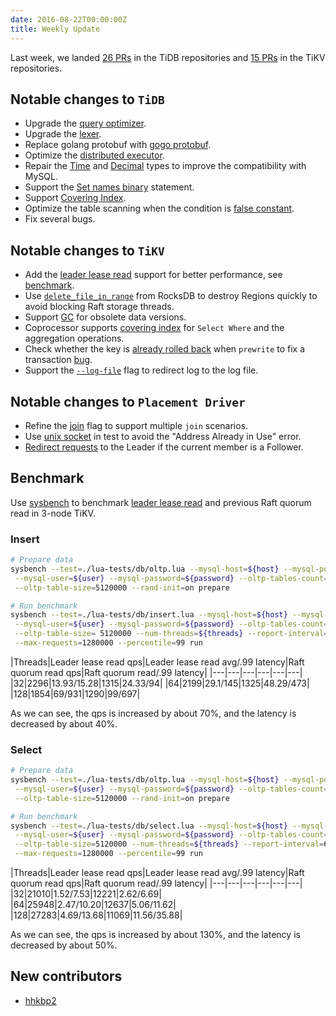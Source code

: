 ```yaml
---
date: 2016-08-22T00:00:00Z
title: Weekly Update
---
```


Last week, we landed [26 PRs](https://github.com/pingcap/tidb/pulls?utf8=%E2%9C%93&q=is%3Apr%20is%3Amerged%20merged%3A2016-08-13..2016-08-21%20) in the TiDB repositories and [15 PRs](https://github.com/search?utf8=%E2%9C%93&q=repo%3Apingcap%2Ftikv+repo%3Apingcap%2Fpd+is%3Apr+is%3Amerged+merged%3A2016-08-15..2016-08-21&type=Issues&ref=searchresults) in the TiKV repositories.

## Notable changes to `TiDB`

+ Upgrade the [query optimizer](https://github.com/pingcap/tidb/pull/1609).
+ Upgrade the [lexer](https://github.com/pingcap/tidb/pull/1566).
+ Replace golang protobuf with [gogo protobuf](https://github.com/pingcap/tidb/pull/1610).
+ Optimize the [distributed executor](https://github.com/pingcap/tidb/pull/1599).
+ Repair the [Time](https://github.com/pingcap/tidb/pull/1592) and [Decimal](https://github.com/pingcap/tidb/pull/1598) types to improve the compatibility with MySQL.
+ Support the [Set names binary](https://github.com/pingcap/tidb/pull/1578) statement.
+ Support [Covering Index](https://github.com/pingcap/tidb/pull/1567).
+ Optimize the table scanning when the condition is [false constant](https://github.com/pingcap/tidb/pull/1589).
+ Fix several bugs.

## Notable changes to `TiKV`

+ Add the [leader lease read](https://github.com/pingcap/tikv/pull/916) support for better performance, see [benchmark](#Benchmark).
+ Use [`delete_file_in_range`](https://github.com/pingcap/tikv/pull/918) from RocksDB to destroy Regions quickly to avoid blocking Raft storage threads.
+ Support [GC](https://github.com/pingcap/tikv/pull/930) for obsolete data versions.
+ Coprocessor supports [covering index](https://github.com/pingcap/tikv/pull/929) for `Select Where` and the aggregation operations. 
+ Check whether the key is [already rolled back](https://github.com/pingcap/tikv/pull/941) when `prewrite` to fix a transaction [bug](https://github.com/pingcap/tikv/pull/921). 
+ Support the [`--log-file`](https://github.com/pingcap/tikv/pull/936) flag to redirect log to the log file.

## Notable changes to `Placement Driver`

+ Refine the [join](https://github.com/pingcap/pd/pull/249) flag to support multiple `join` scenarios. 
+ Use [unix socket](https://github.com/pingcap/pd/pull/266) in test to avoid the "Address Already in Use" error. 
+ [Redirect requests](https://github.com/pingcap/pd/pull/273) to the Leader if the current member is a Follower.

## Benchmark

Use [sysbench](https://github.com/pingcap/tidb-bench/tree/master/sysbench) to benchmark [leader lease read](https://github.com/pingcap/tikv/pull/916) and previous Raft quorum read in 3-node TiKV.

### Insert

```bash
# Prepare data
sysbench --test=./lua-tests/db/oltp.lua --mysql-host=${host} --mysql-port=${port} \
 --mysql-user=${user} --mysql-password=${password} --oltp-tables-count=$1 \
 --oltp-table-size=5120000 --rand-init=on prepare

# Run benchmark
sysbench --test=./lua-tests/db/insert.lua --mysql-host=${host} --mysql-port=${port} \
 --mysql-user=${user} --mysql-password=${password} --oltp-tables-count=1 \
 --oltp-table-size= 5120000 --num-threads=${threads} --report-interval=60 \
 --max-requests=1280000 --percentile=99 run
```

|Threads|Leader lease read qps|Leader lease read avg/.99 latency|Raft quorum read qps|Raft quorum read/.99 latency|
|---|---|---|---|---|---|
|32|2296|13.93/15.28|1315|24.33/94|
|64|2199|29.1/145|1325|48.29/473|
|128|1854|69/931|1290|99/697|

As we can see, the qps is increased by about 70%, and the latency is decreased by about 40%.

### Select

```bash
# Prepare data
sysbench --test=./lua-tests/db/oltp.lua --mysql-host=${host} --mysql-port=${port} \
 --mysql-user=${user} --mysql-password=${password} --oltp-tables-count=1 \
 --oltp-table-size=5120000 --rand-init=on prepare

# Run benchmark
sysbench --test=./lua-tests/db/select.lua --mysql-host=${host} --mysql-port=${port} \
 --mysql-user=${user} --mysql-password=${password} --oltp-tables-count=1 \
 --oltp-table-size=5120000 --num-threads=${threads} --report-interval=60 \
 --max-requests=1280000 --percentile=99 run
```

|Threads|Leader lease read qps|Leader lease read avg/.99 latency|Raft quorum read qps|Raft quorum read/.99 latency|
|---|---|---|---|---|---|
|32|21010|1.52/7.53|12221|2.62/6.69|
|64|25948|2.47/10.20|12637|5.06/11.62|
|128|27283|4.69/13.68|11069|11.56/35.88|

As we can see, the qps is increased by about 130%, and the latency is decreased by about 50%.

## New contributors

+ [hhkbp2](https://github.com/hhkbp2)
